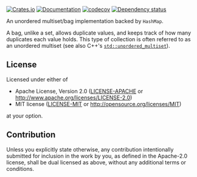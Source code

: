 [![Crates.io](https://img.shields.io/crates/v/hashbag.svg)](https://crates.io/crates/hashbag)
[![Documentation](https://docs.rs/hashbag/badge.svg)](https://docs.rs/hashbag/)
[![codecov](https://codecov.io/gh/jonhoo/hashbag/graph/badge.svg?token=ld3GTa1Fqq)](https://codecov.io/gh/jonhoo/hashbag)
[![Dependency status](https://deps.rs/repo/github/jonhoo/hashbag/status.svg)](https://deps.rs/repo/github/jonhoo/hashbag)

An unordered multiset/bag implementation backed by `HashMap`.

A bag, unlike a set, allows duplicate values, and keeps track of how many
duplicates each value holds. This type of collection is often referred to
as an unordered multiset (see also C++'s [`std::unordered_multiset`]).

  [`std::unordered_multiset`]: http://www.cplusplus.com/reference/unordered_set/unordered_multiset/

## License

Licensed under either of

 * Apache License, Version 2.0
   ([LICENSE-APACHE](LICENSE-APACHE) or http://www.apache.org/licenses/LICENSE-2.0)
 * MIT license
   ([LICENSE-MIT](LICENSE-MIT) or http://opensource.org/licenses/MIT)

at your option.

## Contribution

Unless you explicitly state otherwise, any contribution intentionally submitted
for inclusion in the work by you, as defined in the Apache-2.0 license, shall be
dual licensed as above, without any additional terms or conditions.
